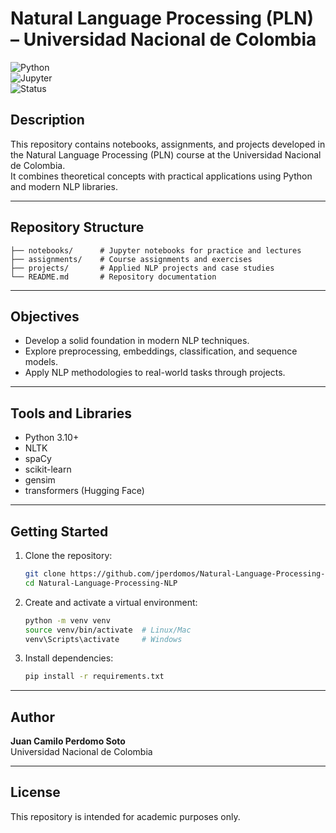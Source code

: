 # Natural Language Processing (PLN) – Universidad Nacional de Colombia

![Python](https://img.shields.io/badge/Python-3.10%2B-blue.svg)  
![Jupyter](https://img.shields.io/badge/Jupyter-Notebooks-orange.svg)  
![Status](https://img.shields.io/badge/Status-In%20Progress-yellow.svg)

## Description  
This repository contains notebooks, assignments, and projects developed in the Natural Language Processing (PLN) course at the Universidad Nacional de Colombia.  
It combines theoretical concepts with practical applications using Python and modern NLP libraries.

---

## Repository Structure  
```
├── notebooks/      # Jupyter notebooks for practice and lectures  
├── assignments/    # Course assignments and exercises  
├── projects/       # Applied NLP projects and case studies  
└── README.md       # Repository documentation
```

---

## Objectives  
- Develop a solid foundation in modern NLP techniques.  
- Explore preprocessing, embeddings, classification, and sequence models.  
- Apply NLP methodologies to real-world tasks through projects.  

---

## Tools and Libraries  
- Python 3.10+  
- NLTK  
- spaCy  
- scikit-learn  
- gensim  
- transformers (Hugging Face)  

---

## Getting Started  

1. Clone the repository:  
   ```bash
   git clone https://github.com/jperdomos/Natural-Language-Processing-NLP.git
   cd Natural-Language-Processing-NLP
   ```

2. Create and activate a virtual environment:  
   ```bash
   python -m venv venv
   source venv/bin/activate  # Linux/Mac
   venv\Scripts\activate     # Windows
   ```

3. Install dependencies:  
   ```bash
   pip install -r requirements.txt
   ```

---

## Author  
**Juan Camilo Perdomo Soto**  
Universidad Nacional de Colombia  

---

## License  
This repository is intended for academic purposes only.
